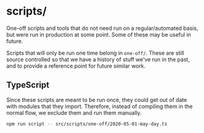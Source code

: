 # scripts/

One-off scripts and tools that do not need run on a regular/automated basis, but
were run in production at some point. Some of these may be useful in future.

Scripts that will only be run one time belong in `one-off/`. These are
still source controlled so that we have a history of stuff we've run in the
past, and to provide a reference point for future similar work.

## TypeScript

Since these scripts are meant to be run once, they could get out of date with
modules that they import. Therefore, instead of compiling them in the normal
flow, we exclude them and run them manually.

```bash
npm run script -- src/scripts/one-off/2020-05-01-may-day.ts
```
